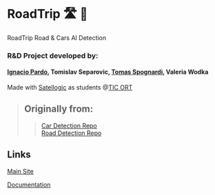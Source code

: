 # RoadTrip 🛣 🚙
RoadTrip Road &amp; Cars AI Detection

### R&D Project developed by:
#### [Ignacio Pardo](https://github.com/IgnacioPardo), Tomislav Separovic, [Tomas Spognardi](https://github.com/Sponja-), Valeria Wodka

Made with [Satellogic](https://satellogic.com) as students @[TIC ORT](https://github.com/TIC-ORT)


>## Originally from:
>> [Car Detection Repo](https://github.com/Sponja-/br6a-2018-satellogic-cars)  
>> [Road Detection Repo](https://github.com/IgnacioPardo/br6a-2018-satellogic-streets)



## Links
[Main Site](https://ignaciopardo.github.io/RoadTrip/)

[Documentation](https://ignaciopardo.github.io/RoadTrip/docs)
